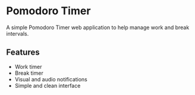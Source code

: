 # Pomodoro Timer

A simple Pomodoro Timer web application to help manage work and break intervals.

## Features
- Work timer
- Break timer
- Visual and audio notifications
- Simple and clean interface
